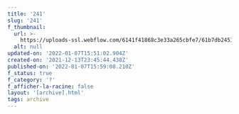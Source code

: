 ```yaml
---
title: '241'
slug: '241'
f_thumbnail:
  url: >-
    https://uploads-ssl.webflow.com/6141f41868c3e33a265cbfe7/61b7db245187eb045e535f4c_241.jpg
  alt: null
updated-on: '2022-01-07T15:51:02.904Z'
created-on: '2021-12-13T23:45:44.438Z'
published-on: '2022-01-07T15:59:08.210Z'
f_status: true
f_category: '?'
f_afficher-la-racine: false
layout: '[archive].html'
tags: archive
---
```



